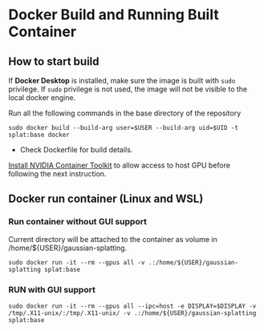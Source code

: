# Docker Build and Running Built Container

## How to start build

If **Docker Desktop** is installed, make sure the image is built with `sudo` privilege. If `sudo` privilege is not used, the image will not be visible to the local docker engine.

Run all the following commands in the base directory of the repository

```[bash]
sudo docker build --build-arg user=$USER --build-arg uid=$UID -t splat:base docker
```

- Check Dockerfile for build details.

[Install NVIDIA Container Toolkit](https://docs.nvidia.com/datacenter/cloud-native/container-toolkit/latest/install-guide.html) to allow access to host GPU before following the next instruction.

## Docker run container (Linux and WSL)

### Run container without GUI support

Current directory will be attached to the container as volume in /home/${USER}/gaussian-splatting.

```[bash]
sudo docker run -it --rm --gpus all -v .:/home/${USER}/gaussian-splatting splat:base
```

### RUN with GUI support

```[bash]
sudo docker run -it --rm --gpus all --ipc=host -e DISPLAY=$DISPLAY -v /tmp/.X11-unix/:/tmp/.X11-unix/ -v .:/home/${USER}/gaussian-splatting splat:base
```
